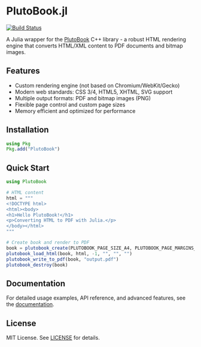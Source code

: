 # PlutoBook.jl

[![Build Status](https://github.com/aviks/PlutoBook.jl/actions/workflows/CI.yml/badge.svg?branch=main)](https://github.com/aviks/PlutoBook.jl/actions/workflows/CI.yml?query=branch%3Amain)

A Julia wrapper for the [PlutoBook](https://github.com/plutoprint/plutobook) C++ library - a robust HTML rendering engine that converts HTML/XML content to PDF documents and bitmap images.

## Features

- Custom rendering engine (not based on Chromium/WebKit/Gecko)
- Modern web standards: CSS 3/4, HTML5, XHTML, SVG support
- Multiple output formats: PDF and bitmap images (PNG)
- Flexible page control and custom page sizes
- Memory efficient and optimized for performance

## Installation

```julia
using Pkg
Pkg.add("PlutoBook")
```

## Quick Start

```julia
using PlutoBook

# HTML content
html = """
<!DOCTYPE html>
<html><body>
<h1>Hello PlutoBook!</h1>
<p>Converting HTML to PDF with Julia.</p>
</body></html>
"""

# Create book and render to PDF
book = plutobook_create(PLUTOBOOK_PAGE_SIZE_A4, PLUTOBOOK_PAGE_MARGINS_NORMAL, PLUTOBOOK_MEDIA_TYPE_PRINT)
plutobook_load_html(book, html, -1, "", "", "")
plutobook_write_to_pdf(book, "output.pdf")
plutobook_destroy(book)
```

## Documentation

For detailed usage examples, API reference, and advanced features, see the [documentation](https://aviks.github.io/PlutoBook.jl/).

## License

MIT License. See [LICENSE](LICENSE) for details.